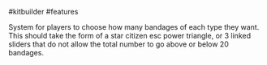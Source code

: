 #kitbuilder #features

System for players to choose how many bandages of each type they want. This should take the form of a star citizen esc power triangle, or 3 linked sliders that do not allow the total number to go above or below 20 bandages.